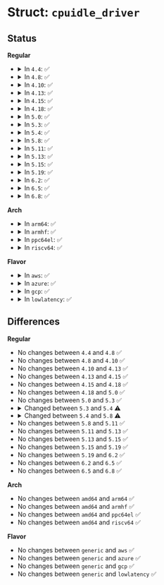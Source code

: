 # Struct: <code>cpuidle_driver</code>

## Status
<b>Regular</b>
<ul>
<li>
<details>
<summary>In <code>4.4</code>: ✅</summary>

```c
struct cpuidle_driver {
    const char *name;
    struct module *owner;
    int refcnt;
    unsigned int bctimer;
    struct cpuidle_state states[10];
    int state_count;
    int safe_state_index;
    struct cpumask *cpumask;
};
```
</details>
</li>
<li>
<details>
<summary>In <code>4.8</code>: ✅</summary>

```c
struct cpuidle_driver {
    const char *name;
    struct module *owner;
    int refcnt;
    unsigned int bctimer;
    struct cpuidle_state states[10];
    int state_count;
    int safe_state_index;
    struct cpumask *cpumask;
};
```
</details>
</li>
<li>
<details>
<summary>In <code>4.10</code>: ✅</summary>

```c
struct cpuidle_driver {
    const char *name;
    struct module *owner;
    int refcnt;
    unsigned int bctimer;
    struct cpuidle_state states[10];
    int state_count;
    int safe_state_index;
    struct cpumask *cpumask;
};
```
</details>
</li>
<li>
<details>
<summary>In <code>4.13</code>: ✅</summary>

```c
struct cpuidle_driver {
    const char *name;
    struct module *owner;
    int refcnt;
    unsigned int bctimer;
    struct cpuidle_state states[10];
    int state_count;
    int safe_state_index;
    struct cpumask *cpumask;
};
```
</details>
</li>
<li>
<details>
<summary>In <code>4.15</code>: ✅</summary>

```c
struct cpuidle_driver {
    const char *name;
    struct module *owner;
    int refcnt;
    unsigned int bctimer;
    struct cpuidle_state states[10];
    int state_count;
    int safe_state_index;
    struct cpumask *cpumask;
};
```
</details>
</li>
<li>
<details>
<summary>In <code>4.18</code>: ✅</summary>

```c
struct cpuidle_driver {
    const char *name;
    struct module *owner;
    int refcnt;
    unsigned int bctimer;
    struct cpuidle_state states[10];
    int state_count;
    int safe_state_index;
    struct cpumask *cpumask;
};
```
</details>
</li>
<li>
<details>
<summary>In <code>5.0</code>: ✅</summary>

```c
struct cpuidle_driver {
    const char *name;
    struct module *owner;
    int refcnt;
    unsigned int bctimer;
    struct cpuidle_state states[10];
    int state_count;
    int safe_state_index;
    struct cpumask *cpumask;
};
```
</details>
</li>
<li>
<details>
<summary>In <code>5.3</code>: ✅</summary>

```c
struct cpuidle_driver {
    const char *name;
    struct module *owner;
    int refcnt;
    unsigned int bctimer;
    struct cpuidle_state states[10];
    int state_count;
    int safe_state_index;
    struct cpumask *cpumask;
};
```
</details>
</li>
<li>
<details>
<summary>In <code>5.4</code>: ✅</summary>

```c
struct cpuidle_driver {
    const char *name;
    struct module *owner;
    int refcnt;
    unsigned int bctimer;
    struct cpuidle_state states[10];
    int state_count;
    int safe_state_index;
    struct cpumask *cpumask;
    const char *governor;
};
```
</details>
</li>
<li>
<details>
<summary>In <code>5.8</code>: ✅</summary>

```c
struct cpuidle_driver {
    const char *name;
    struct module *owner;
    unsigned int bctimer;
    struct cpuidle_state states[10];
    int state_count;
    int safe_state_index;
    struct cpumask *cpumask;
    const char *governor;
};
```
</details>
</li>
<li>
<details>
<summary>In <code>5.11</code>: ✅</summary>

```c
struct cpuidle_driver {
    const char *name;
    struct module *owner;
    unsigned int bctimer;
    struct cpuidle_state states[10];
    int state_count;
    int safe_state_index;
    struct cpumask *cpumask;
    const char *governor;
};
```
</details>
</li>
<li>
<details>
<summary>In <code>5.13</code>: ✅</summary>

```c
struct cpuidle_driver {
    const char *name;
    struct module *owner;
    unsigned int bctimer;
    struct cpuidle_state states[10];
    int state_count;
    int safe_state_index;
    struct cpumask *cpumask;
    const char *governor;
};
```
</details>
</li>
<li>
<details>
<summary>In <code>5.15</code>: ✅</summary>

```c
struct cpuidle_driver {
    const char *name;
    struct module *owner;
    unsigned int bctimer;
    struct cpuidle_state states[10];
    int state_count;
    int safe_state_index;
    struct cpumask *cpumask;
    const char *governor;
};
```
</details>
</li>
<li>
<details>
<summary>In <code>5.19</code>: ✅</summary>

```c
struct cpuidle_driver {
    const char *name;
    struct module *owner;
    unsigned int bctimer;
    struct cpuidle_state states[10];
    int state_count;
    int safe_state_index;
    struct cpumask *cpumask;
    const char *governor;
};
```
</details>
</li>
<li>
<details>
<summary>In <code>6.2</code>: ✅</summary>

```c
struct cpuidle_driver {
    const char *name;
    struct module *owner;
    unsigned int bctimer;
    struct cpuidle_state states[10];
    int state_count;
    int safe_state_index;
    struct cpumask *cpumask;
    const char *governor;
};
```
</details>
</li>
<li>
<details>
<summary>In <code>6.5</code>: ✅</summary>

```c
struct cpuidle_driver {
    const char *name;
    struct module *owner;
    unsigned int bctimer;
    struct cpuidle_state states[10];
    int state_count;
    int safe_state_index;
    struct cpumask *cpumask;
    const char *governor;
};
```
</details>
</li>
<li>
<details>
<summary>In <code>6.8</code>: ✅</summary>

```c
struct cpuidle_driver {
    const char *name;
    struct module *owner;
    unsigned int bctimer;
    struct cpuidle_state states[10];
    int state_count;
    int safe_state_index;
    struct cpumask *cpumask;
    const char *governor;
};
```
</details>
</li>
</ul>
<b>Arch</b>
<ul>
<li>
<details>
<summary>In <code>arm64</code>: ✅</summary>

```c
struct cpuidle_driver {
    const char *name;
    struct module *owner;
    int refcnt;
    unsigned int bctimer;
    struct cpuidle_state states[10];
    int state_count;
    int safe_state_index;
    struct cpumask *cpumask;
    const char *governor;
};
```
</details>
</li>
<li>
<details>
<summary>In <code>armhf</code>: ✅</summary>

```c
struct cpuidle_driver {
    const char *name;
    struct module *owner;
    int refcnt;
    unsigned int bctimer;
    struct cpuidle_state states[10];
    int state_count;
    int safe_state_index;
    struct cpumask *cpumask;
    const char *governor;
};
```
</details>
</li>
<li>
<details>
<summary>In <code>ppc64el</code>: ✅</summary>

```c
struct cpuidle_driver {
    const char *name;
    struct module *owner;
    int refcnt;
    unsigned int bctimer;
    struct cpuidle_state states[10];
    int state_count;
    int safe_state_index;
    struct cpumask *cpumask;
    const char *governor;
};
```
</details>
</li>
<li>
<details>
<summary>In <code>riscv64</code>: ✅</summary>

```c
struct cpuidle_driver {
    const char *name;
    struct module *owner;
    int refcnt;
    unsigned int bctimer;
    struct cpuidle_state states[10];
    int state_count;
    int safe_state_index;
    struct cpumask *cpumask;
    const char *governor;
};
```
</details>
</li>
</ul>
<b>Flavor</b>
<ul>
<li>
<details>
<summary>In <code>aws</code>: ✅</summary>

```c
struct cpuidle_driver {
    const char *name;
    struct module *owner;
    int refcnt;
    unsigned int bctimer;
    struct cpuidle_state states[10];
    int state_count;
    int safe_state_index;
    struct cpumask *cpumask;
    const char *governor;
};
```
</details>
</li>
<li>
<details>
<summary>In <code>azure</code>: ✅</summary>

```c
struct cpuidle_driver {
    const char *name;
    struct module *owner;
    int refcnt;
    unsigned int bctimer;
    struct cpuidle_state states[10];
    int state_count;
    int safe_state_index;
    struct cpumask *cpumask;
    const char *governor;
};
```
</details>
</li>
<li>
<details>
<summary>In <code>gcp</code>: ✅</summary>

```c
struct cpuidle_driver {
    const char *name;
    struct module *owner;
    int refcnt;
    unsigned int bctimer;
    struct cpuidle_state states[10];
    int state_count;
    int safe_state_index;
    struct cpumask *cpumask;
    const char *governor;
};
```
</details>
</li>
<li>
<details>
<summary>In <code>lowlatency</code>: ✅</summary>

```c
struct cpuidle_driver {
    const char *name;
    struct module *owner;
    int refcnt;
    unsigned int bctimer;
    struct cpuidle_state states[10];
    int state_count;
    int safe_state_index;
    struct cpumask *cpumask;
    const char *governor;
};
```
</details>
</li>
</ul>

## Differences
<b>Regular</b>
<ul>
<li>
No changes between <code>4.4</code> and <code>4.8</code> ✅
</li>
<li>
No changes between <code>4.8</code> and <code>4.10</code> ✅
</li>
<li>
No changes between <code>4.10</code> and <code>4.13</code> ✅
</li>
<li>
No changes between <code>4.13</code> and <code>4.15</code> ✅
</li>
<li>
No changes between <code>4.15</code> and <code>4.18</code> ✅
</li>
<li>
No changes between <code>4.18</code> and <code>5.0</code> ✅
</li>
<li>
No changes between <code>5.0</code> and <code>5.3</code> ✅
</li>
<li>
<details>
<summary>Changed between <code>5.3</code> and <code>5.4</code> ⚠️</summary>
<ul>
<li>
<b>Field added. </b>
<code>const char *governor</code>
</li>
</ul>
</details>
</li>
<li>
<details>
<summary>Changed between <code>5.4</code> and <code>5.8</code> ⚠️</summary>
<ul>
<li>
<b>Field removed. </b>
<code>int refcnt</code>
</li>
</ul>
</details>
</li>
<li>
No changes between <code>5.8</code> and <code>5.11</code> ✅
</li>
<li>
No changes between <code>5.11</code> and <code>5.13</code> ✅
</li>
<li>
No changes between <code>5.13</code> and <code>5.15</code> ✅
</li>
<li>
No changes between <code>5.15</code> and <code>5.19</code> ✅
</li>
<li>
No changes between <code>5.19</code> and <code>6.2</code> ✅
</li>
<li>
No changes between <code>6.2</code> and <code>6.5</code> ✅
</li>
<li>
No changes between <code>6.5</code> and <code>6.8</code> ✅
</li>
</ul>
<b>Arch</b>
<ul>
<li>
No changes between <code>amd64</code> and <code>arm64</code> ✅
</li>
<li>
No changes between <code>amd64</code> and <code>armhf</code> ✅
</li>
<li>
No changes between <code>amd64</code> and <code>ppc64el</code> ✅
</li>
<li>
No changes between <code>amd64</code> and <code>riscv64</code> ✅
</li>
</ul>
<b>Flavor</b>
<ul>
<li>
No changes between <code>generic</code> and <code>aws</code> ✅
</li>
<li>
No changes between <code>generic</code> and <code>azure</code> ✅
</li>
<li>
No changes between <code>generic</code> and <code>gcp</code> ✅
</li>
<li>
No changes between <code>generic</code> and <code>lowlatency</code> ✅
</li>
</ul>
